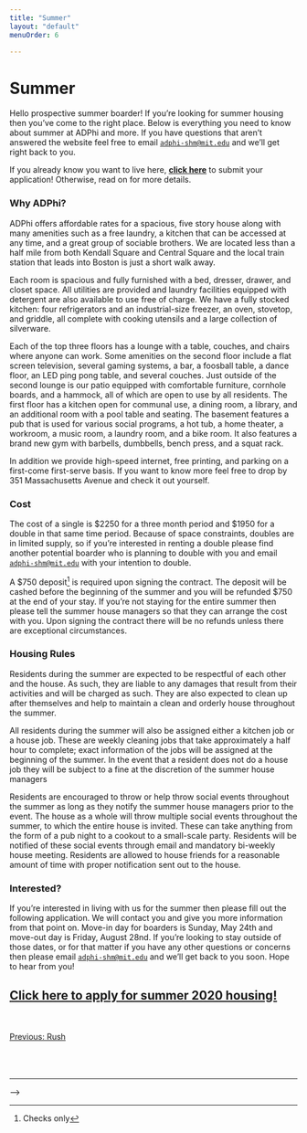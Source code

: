 ```yaml
---
title: "Summer"
layout: "default"
menuOrder: 6

---
```

<div class="content container">

<h1>Summer</h1>

Hello prospective summer boarder! If you’re looking for summer housing then you’ve come to the right place.  Below is everything you need to know about summer at ADPhi and more.  If you have questions that aren’t answered the website feel free to email <code>adphi-shm@mit.edu</code> and we’ll get right back to you.

If you already know you want to live here, <b><a href="https://forms.gle/qfUiFzcoNSq1EfxM7">click here</a></b> to submit your application! Otherwise, read on for more details.

<h3>Why ADPhi?</h3>

ADPhi offers affordable rates for a spacious, five story house along with many amenities such as a free laundry, a kitchen that can be accessed at any time, and a great group of sociable brothers. We are located less than a half mile from both Kendall Square and Central Square and the local train station that leads into Boston is just a short walk away.

Each room is spacious and fully furnished with a bed, dresser, drawer, and closet space.  All utilities are provided and laundry facilities equipped with detergent are also available to use free of charge. We have a fully stocked kitchen: four refrigerators and an industrial-size freezer, an oven, stovetop, and griddle, all complete with cooking utensils and a large collection of silverware.

Each of the top three floors has a lounge with a table, couches, and chairs where anyone can work.  Some amenities on the second floor include a flat screen television, several gaming systems, a bar, a foosball table, a dance floor, an LED ping pong table, and several couches.  Just outside of the second lounge is our patio equipped with comfortable furniture, cornhole boards, and a hammock, all of which are open to use by all residents.  The first floor has a kitchen open for communal use, a dining room, a library, and an additional room with a pool table and seating.  The basement features a pub that is used for various social programs, a hot tub, a home theater, a workroom, a music room, a laundry room, and a bike room. It also features a brand new gym with barbells, dumbbells, bench press, and a squat rack.

In addition we provide high-speed internet, free printing, and parking on a first-come first-serve basis.  If you want to know more feel free to drop by 351 Massachusetts Avenue and check it out yourself.

<h3>Cost</h3>

The cost of a single is $2250 for a three month period and $1950 for a double in that same time period.  Because of space constraints, doubles are in limited supply, so if you’re interested in renting a double please find another potential boarder who is planning to double with you and email <code>adphi-shm@mit.edu</code> with your intention to double.

A $750 deposit[^1] is required upon signing the contract.  The deposit will be cashed before the beginning of the summer and you will be refunded $750 at the end of your stay.  If you’re not staying for the entire summer then please tell the summer house managers so that they can arrange the cost with you.  Upon signing the contract there will be no refunds unless there are exceptional circumstances.

<h3>Housing Rules</h3>

Residents during the summer are expected to be respectful of each other and the house.  As such, they are liable to any damages that result from their activities and will be charged as such.  They are also expected to clean up after themselves and help to maintain a clean and orderly house throughout the summer.

All residents during the summer will also be assigned either a kitchen job or a house job.  These are weekly cleaning jobs that take approximately a half hour to complete; exact information of the jobs will be assigned at the beginning of the summer.  In the event that a resident does not do a house job they will be subject to a fine at the discretion of the summer house managers

Residents are encouraged to throw or help throw social events throughout the summer as long as they notify the summer house managers prior to the event.  The house as a whole will throw multiple social events throughout the summer, to which the entire house is invited.  These can take anything from the form of a pub night to a cookout to a small-scale party.  Residents will be notified of these social events through email and mandatory bi-weekly house meeting.  Residents are allowed to house friends for a reasonable amount of time with proper notification sent out to the house.

<h3>Interested?</h3>

If you’re interested in living with us for the summer then please fill out the following application.  We will contact you and give you more information from that point on.  Move-in day for boarders is Sunday, May 24th and move-out day is Friday, August 28nd. If you’re looking to stay outside of those dates, or for that matter if you have any other questions or concerns then please email <code>adphi-shm@mit.edu</code> and we’ll get back to you soon.  Hope to hear from you!

<h2><a href="https://forms.gle/qfUiFzcoNSq1EfxM7">Click here to apply for summer 2020 housing!</a></h2>
<br/><br/>

<div align="left" class="prev">
  <a href="/rush.html">Previous: Rush</a>
</div>
<br/><br/><br/>

<hr>

[^1]: Checks only

</div>

-->
